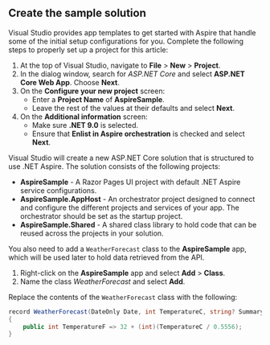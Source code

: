 ## Create the sample solution

Visual Studio provides app templates to get started with Aspire that handle some of the initial setup configurations for you. Complete the following steps to properly set up a project for this article:

1. At the top of Visual Studio, navigate to **File** > **New** > **Project**.
1. In the dialog window, search for *ASP.NET Core* and select **ASP.NET Core Web App**. Choose **Next**.
1. On the **Configure your new project** screen:
    - Enter a **Project Name** of **AspireSample**.
    - Leave the rest of the values at their defaults and select **Next**.
1. On the **Additional information** screen:
    - Make sure **.NET 9.0** is selected.
    - Ensure that **Enlist in Aspire orchestration** is checked and select **Next**.

Visual Studio will create a new ASP.NET Core solution that is structured to use .NET Aspire. The solution consists of the following projects:

- **AspireSample** - A Razor Pages UI project with default .NET Aspire service configurations.
- **AspireSample.AppHost** - An orchestrator project designed to connect and configure the different projects and services of your app. The orchestrator should be set as the startup project.
- **AspireSample.Shared** - A shared class library to hold code that can be reused across the projects in your solution.

You also need to add a `WeatherForecast` class to the **AspireSample** app, which will be used later to hold data retrieved from the API.

1. Right-click on the **AspireSample** app and select **Add** > **Class**.
1. Name the class *WeatherForecast* and select **Add**.

Replace the contents of the `WeatherForecast` class with the following:

```csharp
record WeatherForecast(DateOnly Date, int TemperatureC, string? Summary)
{
    public int TemperatureF => 32 + (int)(TemperatureC / 0.5556);
}
```
